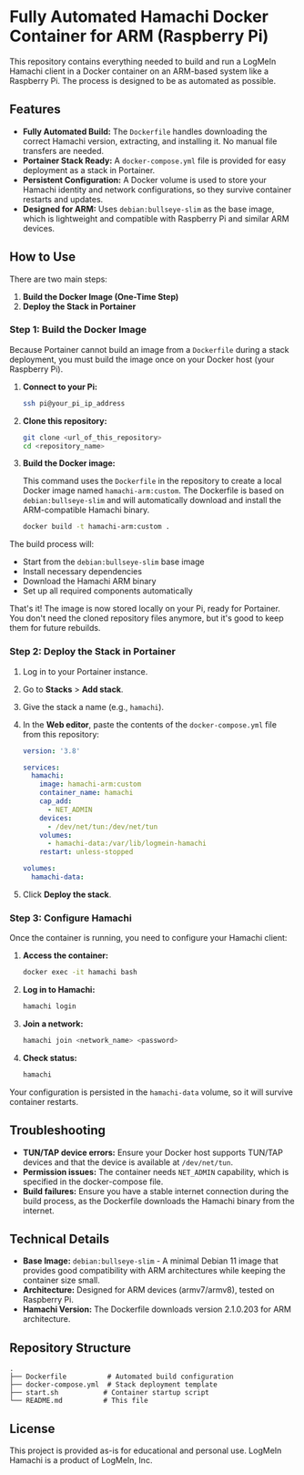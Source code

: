 # Fully Automated Hamachi Docker Container for ARM (Raspberry Pi)

This repository contains everything needed to build and run a LogMeIn Hamachi client in a Docker container on an ARM-based system like a Raspberry Pi. The process is designed to be as automated as possible.

## Features

- **Fully Automated Build:** The `Dockerfile` handles downloading the correct Hamachi version, extracting, and installing it. No manual file transfers are needed.
- **Portainer Stack Ready:** A `docker-compose.yml` file is provided for easy deployment as a stack in Portainer.
- **Persistent Configuration:** A Docker volume is used to store your Hamachi identity and network configurations, so they survive container restarts and updates.
- **Designed for ARM:** Uses `debian:bullseye-slim` as the base image, which is lightweight and compatible with Raspberry Pi and similar ARM devices.

## How to Use

There are two main steps:

1. **Build the Docker Image (One-Time Step)**
2. **Deploy the Stack in Portainer**

### Step 1: Build the Docker Image

Because Portainer cannot build an image from a `Dockerfile` during a stack deployment, you must build the image once on your Docker host (your Raspberry Pi).

1. **Connect to your Pi:**

   ```bash
   ssh pi@your_pi_ip_address
   ```

2. **Clone this repository:**

   ```bash
   git clone <url_of_this_repository>
   cd <repository_name>
   ```

3. **Build the Docker image:**

   This command uses the `Dockerfile` in the repository to create a local Docker image named `hamachi-arm:custom`. The Dockerfile is based on `debian:bullseye-slim` and will automatically download and install the ARM-compatible Hamachi binary.

   ```bash
   docker build -t hamachi-arm:custom .
   ```

The build process will:
- Start from the `debian:bullseye-slim` base image
- Install necessary dependencies
- Download the Hamachi ARM binary
- Set up all required components automatically

That's it! The image is now stored locally on your Pi, ready for Portainer. You don't need the cloned repository files anymore, but it's good to keep them for future rebuilds.

### Step 2: Deploy the Stack in Portainer

1. Log in to your Portainer instance.
2. Go to **Stacks** > **Add stack**.
3. Give the stack a name (e.g., `hamachi`).
4. In the **Web editor**, paste the contents of the `docker-compose.yml` file from this repository:

   ```yaml
   version: '3.8'

   services:
     hamachi:
       image: hamachi-arm:custom
       container_name: hamachi
       cap_add:
         - NET_ADMIN
       devices:
         - /dev/net/tun:/dev/net/tun
       volumes:
         - hamachi-data:/var/lib/logmein-hamachi
       restart: unless-stopped

   volumes:
     hamachi-data:
   ```

5. Click **Deploy the stack**.

### Step 3: Configure Hamachi

Once the container is running, you need to configure your Hamachi client:

1. **Access the container:**

   ```bash
   docker exec -it hamachi bash
   ```

2. **Log in to Hamachi:**

   ```bash
   hamachi login
   ```

3. **Join a network:**

   ```bash
   hamachi join <network_name> <password>
   ```

4. **Check status:**

   ```bash
   hamachi
   ```

Your configuration is persisted in the `hamachi-data` volume, so it will survive container restarts.

## Troubleshooting

- **TUN/TAP device errors:** Ensure your Docker host supports TUN/TAP devices and that the device is available at `/dev/net/tun`.
- **Permission issues:** The container needs `NET_ADMIN` capability, which is specified in the docker-compose file.
- **Build failures:** Ensure you have a stable internet connection during the build process, as the Dockerfile downloads the Hamachi binary from the internet.

## Technical Details

- **Base Image:** `debian:bullseye-slim` - A minimal Debian 11 image that provides good compatibility with ARM architectures while keeping the container size small.
- **Architecture:** Designed for ARM devices (armv7/armv8), tested on Raspberry Pi.
- **Hamachi Version:** The Dockerfile downloads version 2.1.0.203 for ARM architecture.

## Repository Structure

```
.
├── Dockerfile          # Automated build configuration
├── docker-compose.yml  # Stack deployment template
├── start.sh           # Container startup script
└── README.md          # This file
```

## License

This project is provided as-is for educational and personal use. LogMeIn Hamachi is a product of LogMeIn, Inc.
